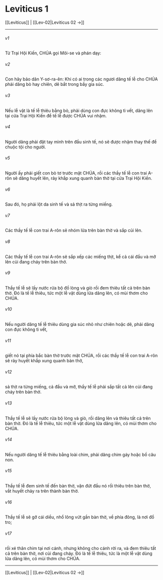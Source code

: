 # Leviticus 1

[[Leviticus]] | [[Lev-02|Leviticus 02 →]]
***



###### v1 
Từ Trại Hội Kiến, CHÚA gọi Môi-se và phán dạy: 

###### v2 
Con hãy bảo dân Y-sơ-ra-ên: Khi có ai trong các ngươi dâng tế lễ cho CHÚA phải dâng bò hay chiên, dê bắt trong bầy gia súc. 

###### v3 
Nếu lễ vật là tế lễ thiêu bằng bò, phải dùng con đực không tì vết, dâng lên tại cửa Trại Hội Kiến để tế lễ được CHÚA vui nhậm. 

###### v4 
Người dâng phải đặt tay mình trên đầu sinh tế, nó sẽ được nhậm thay thế để chuộc tội cho người. 

###### v5 
Người ấy phải giết con bò tơ trước mặt CHÚA, rồi các thầy tế lễ con trai A-rôn sẽ dâng huyết lên, rảy khắp xung quanh bàn thờ tại cửa Trại Hội Kiến. 

###### v6 
Sau đó, họ phải lột da sinh tế và sả thịt ra từng miếng. 

###### v7 
Các thầy tế lễ con trai A-rôn sẽ nhóm lửa trên bàn thờ và sắp củi lên. 

###### v8 
Các thầy tế lễ con trai A-rôn sẽ sắp xếp các miếng thịt, kể cả cái đầu và mỡ lên củi đang cháy trên bàn thờ. 

###### v9 
Thầy tế lễ sẽ lấy nước rửa bộ đồ lòng và giò rồi đem thiêu tất cả trên bàn thờ. Đó là tế lễ thiêu, tức một lễ vật dùng lửa dâng lên, có mùi thơm cho CHÚA. 

###### v10 
Nếu người dâng tế lễ thiêu dùng gia súc nhỏ như chiên hoặc dê, phải dâng con đực không tì vết, 

###### v11 
giết nó tại phía bắc bàn thờ trước mặt CHÚA, rồi các thầy tế lễ con trai A-rôn sẽ rảy huyết khắp xung quanh bàn thờ, 

###### v12 
sả thịt ra từng miếng, cả đầu và mỡ, thầy tế lễ phải sắp tất cả lên củi đang cháy trên bàn thờ. 

###### v13 
Thầy tế lễ sẽ lấy nước rửa bộ lòng và giò, rồi dâng lên và thiêu tất cả trên bàn thờ. Đó là tế lễ thiêu, tức một lễ vật dùng lửa dâng lên, có mùi thơm cho CHÚA. 

###### v14 
Nếu người dâng tế lễ thiêu bằng loài chim, phải dâng chim gáy hoặc bồ câu non. 

###### v15 
Thầy tế lễ đem sinh tế đến bàn thờ, vặn đứt đầu nó rồi thiêu trên bàn thờ, vắt huyết chảy ra trên thành bàn thờ. 

###### v16 
Thầy tế lễ sẽ gỡ cái diều, nhổ lông vứt gần bàn thờ, về phía đông, là nơi đổ tro; 

###### v17 
rồi xé thân chim tại nơi cánh, nhưng không cho cánh rời ra, và đem thiêu tất cả trên bàn thờ, nơi củi đang cháy. Đó là tế lễ thiêu, tức là một lễ vật dùng lửa dâng lên, có mùi thơm cho CHÚA.

***
[[Leviticus]] | [[Lev-02|Leviticus 02 →]]
